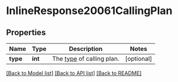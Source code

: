 # InlineResponse20061CallingPlan

## Properties
Name | Type | Description | Notes
------------ | ------------- | ------------- | -------------
**type** | **int** | The [type](https://marketplace.zoom.us/docs/api-reference/other-references/plans#zoom-phone-calling-plans) of calling plan.  | [optional] 

[[Back to Model list]](../README.md#documentation-for-models) [[Back to API list]](../README.md#documentation-for-api-endpoints) [[Back to README]](../README.md)

